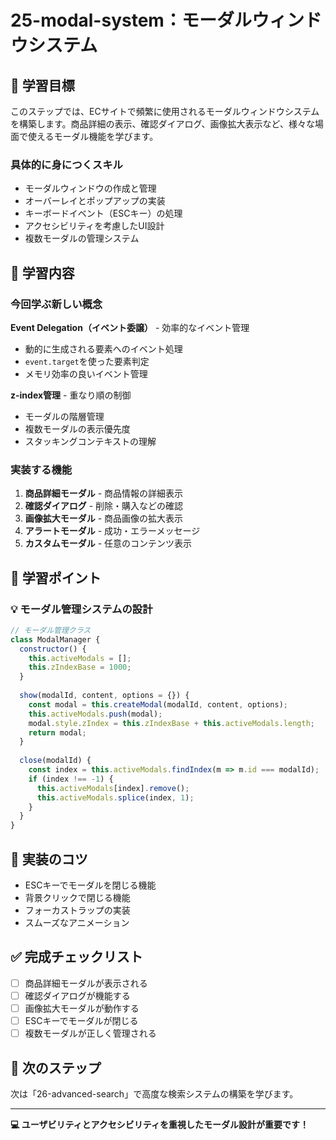 # 25-modal-system：モーダルウィンドウシステム

## 🎯 学習目標
このステップでは、ECサイトで頻繁に使用されるモーダルウィンドウシステムを構築します。商品詳細の表示、確認ダイアログ、画像拡大表示など、様々な場面で使えるモーダル機能を学びます。

### 具体的に身につくスキル
- モーダルウィンドウの作成と管理
- オーバーレイとポップアップの実装
- キーボードイベント（ESCキー）の処理
- アクセシビリティを考慮したUI設計
- 複数モーダルの管理システム

## 📖 学習内容

### 今回学ぶ新しい概念
**Event Delegation（イベント委譲）** - 効率的なイベント管理
- 動的に生成される要素へのイベント処理
- `event.target`を使った要素判定
- メモリ効率の良いイベント管理

**z-index管理** - 重なり順の制御
- モーダルの階層管理
- 複数モーダルの表示優先度
- スタッキングコンテキストの理解

### 実装する機能
1. **商品詳細モーダル** - 商品情報の詳細表示
2. **確認ダイアログ** - 削除・購入などの確認
3. **画像拡大モーダル** - 商品画像の拡大表示
4. **アラートモーダル** - 成功・エラーメッセージ
5. **カスタムモーダル** - 任意のコンテンツ表示

## 📝 学習ポイント

### 💡 モーダル管理システムの設計
```javascript
// モーダル管理クラス
class ModalManager {
  constructor() {
    this.activeModals = [];
    this.zIndexBase = 1000;
  }
  
  show(modalId, content, options = {}) {
    const modal = this.createModal(modalId, content, options);
    this.activeModals.push(modal);
    modal.style.zIndex = this.zIndexBase + this.activeModals.length;
    return modal;
  }
  
  close(modalId) {
    const index = this.activeModals.findIndex(m => m.id === modalId);
    if (index !== -1) {
      this.activeModals[index].remove();
      this.activeModals.splice(index, 1);
    }
  }
}
```

## 🚀 実装のコツ
- ESCキーでモーダルを閉じる機能
- 背景クリックで閉じる機能
- フォーカストラップの実装
- スムーズなアニメーション

## ✅ 完成チェックリスト
- [ ] 商品詳細モーダルが表示される
- [ ] 確認ダイアログが機能する
- [ ] 画像拡大モーダルが動作する
- [ ] ESCキーでモーダルが閉じる
- [ ] 複数モーダルが正しく管理される

## 🔗 次のステップ
次は「26-advanced-search」で高度な検索システムの構築を学びます。

---
**💻 ユーザビリティとアクセシビリティを重視したモーダル設計が重要です！**